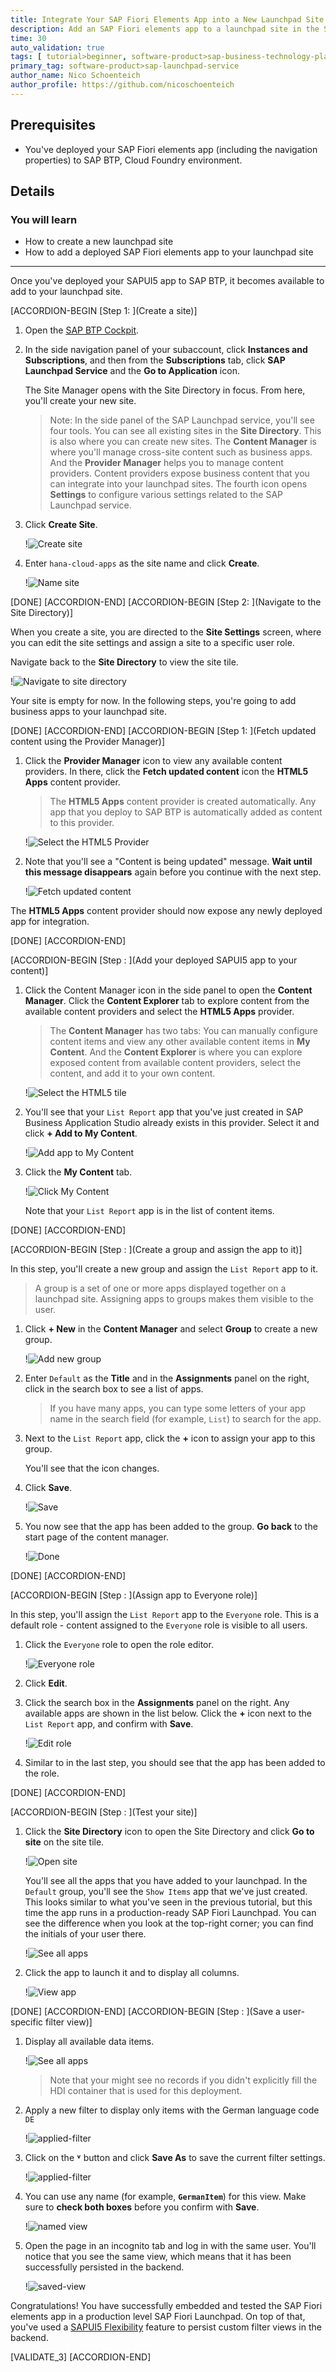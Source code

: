 ```yaml
---
title: Integrate Your SAP Fiori Elements App into a New Launchpad Site
description: Add an SAP Fiori elements app to a launchpad site in the SAP Launchpad service.
time: 30
auto_validation: true
tags: [ tutorial>beginner, software-product>sap-business-technology-platform, software-product>sap-launchpad-service, software-product>sap-fiori, programming-tool>html5, programming-tool>sapui5]
primary_tag: software-product>sap-launchpad-service
author_name: Nico Schoenteich
author_profile: https://github.com/nicoschoenteich
---
```


## Prerequisites
 - You've deployed your SAP Fiori elements app (including the navigation properties) to SAP BTP, Cloud Foundry environment.


## Details
### You will learn
  - How to create a new launchpad site
  - How to add a deployed SAP Fiori elements app to your launchpad site

---
Once you've deployed your SAPUI5 app to SAP BTP, it becomes available to add to your launchpad site.


[ACCORDION-BEGIN [Step 1: ](Create a site)]


1. Open the [SAP BTP Cockpit](https://account.hanatrial.ondemand.com/cockpit#/home/trialhome).


2. In the side navigation panel of your subaccount, click **Instances and Subscriptions**, and then from the **Subscriptions** tab, click **SAP Launchpad Service** and the **Go to Application** icon.

    The Site Manager opens with the Site Directory in focus. From here, you'll create your new site.

    > Note: In the side panel of the SAP Launchpad service, you'll see four tools. You can see all existing sites in the **Site Directory**. This is also where you can create new sites. The **Content Manager**  is where you'll manage cross-site content such as business apps. And the **Provider Manager** helps you to manage content providers. Content providers expose business content that you can integrate into your launchpad sites. The fourth icon opens **Settings** to configure various settings related to the SAP Launchpad service.

3. Click **Create Site**.

    !![Create site](1_create_new_site.png)

4. Enter `hana-cloud-apps` as the site name and click **Create**.

    !![Name site](2_name_site.png)



[DONE]
[ACCORDION-END]
[ACCORDION-BEGIN [Step 2: ](Navigate to the Site Directory)]

When you create a site, you are directed to the **Site Settings** screen, where you can edit the site settings and assign a site to a specific user role.

Navigate back to the **Site Directory** to view the site tile.

!![Navigate to site directory](3_to_site_directory.png)


Your site is empty for now. In the following steps, you're going to add business apps to your launchpad site.


[DONE]
[ACCORDION-END]
[ACCORDION-BEGIN [Step 1: ](Fetch updated content using the Provider Manager)]

1. Click the **Provider Manager** icon to view any available content providers. In there, click the **Fetch updated content** icon the **HTML5 Apps** content provider.

    >The **HTML5 Apps** content provider is created automatically. Any app that you deploy to SAP BTP is automatically added as content to this provider.

    !![Select the HTML5 Provider](3-HTML5-provider.png)

2. Note that you'll see a "Content is being updated" message. **Wait until this message disappears** again before you continue with the next step.

    !![Fetch updated content](updating-content.png)

The **HTML5 Apps** content provider should now expose any newly deployed app for integration.

[DONE]
[ACCORDION-END]

[ACCORDION-BEGIN [Step : ](Add your deployed SAPUI5 app to your content)]

1. Click the Content Manager icon in the side panel to open the **Content Manager**. Click the **Content Explorer** tab to explore content from the available content providers and select the **HTML5 Apps** provider.

    >The **Content Manager** has two tabs: You can manually configure content items and view any other available content items in **My Content**. And the **Content Explorer** is where you can explore exposed content from available content providers, select the content, and add it to your own content.

    !![Select the HTML5 tile](3a-select-HTML5-tile.png)

4. You'll see that your `List Report` app that you've just created in SAP Business Application Studio already exists in this provider. Select it and click **+ Add to My Content**.

    !![Add app to My Content](3b-select-HTML5-app.png)

5. Click the **My Content** tab.

    !![Click My Content](3c-click-my-content.png)

    Note that your `List Report` app is in the list of content items.

[DONE]
[ACCORDION-END]


[ACCORDION-BEGIN [Step : ](Create a group and assign the app to it)]

In this step, you'll create a new group and assign the `List Report` app to it.

> A group is a set of one or more apps displayed together on a launchpad site. Assigning apps to groups makes them visible to the user.

1. Click **+ New** in the **Content Manager** and select **Group** to create a new group.

    !![Add new group](6-add-group.png)

2. Enter `Default` as the **Title** and in the **Assignments** panel on the right, click in the search box to see a list of apps.

    >If you have many apps, you can type some letters of your app name in the search field (for example, `List`) to search for the app.

4. Next to the `List Report` app, click the **+** icon to assign your app to this group.

    You'll see that the icon changes.

4. Click **Save**.

    !![Save](8-save.png)

4. You now see that the app has been added to the group. **Go back** to the start page of the content manager.

    !![Done](8-done.png)



[DONE]
[ACCORDION-END]

[ACCORDION-BEGIN [Step : ](Assign app to Everyone role)]

In this step, you'll assign the `List Report` app to the `Everyone` role. This is a default role - content assigned to the `Everyone` role is visible to all users.

1. Click the `Everyone` role to open the role editor.

    !![Everyone role](9a-everyone-role.png)

3. Click **Edit**.

4. Click the search box in the **Assignments** panel on the right. Any available apps are shown in the list below. Click the **+** icon next to the `List Report` app, and confirm with **Save**.

    !![Edit role](10-edit-role.png)

6. Similar to in the last step, you should see that the app has been added to the role.

[DONE]
[ACCORDION-END]

[ACCORDION-BEGIN [Step : ](Test your site)]

1. Click the **Site Directory** icon to open the Site Directory and click **Go to site** on the site tile.

    !![Open site](12-go-to-site.png)

    You'll see all the apps that you have added to your launchpad. In the `Default` group, you'll see the `Show Items` app that we've just created. This looks similar to what you've seen in the previous tutorial, but this time the app runs in a production-ready SAP Fiori Launchpad. You can see the difference when you look at the top-right corner; you can find the initials of your user there.

    !![See all apps](12a-view-launchpad.png)


3. Click the app to launch it and to display all columns.

    !![View app](13-fe-app.png)

[DONE]
[ACCORDION-END]
[ACCORDION-BEGIN [Step : ](Save a user-specific filter view)]

1. Display all available data items.

    !![See all apps](see-all.png)

    > Note that your might see no records if you didn't explicitly fill the HDI container that is used for this deployment.

2. Apply a new filter to display only items with the German language code `DE`

    !![applied-filter](applied-filter.png)

2. Click on the **˅** button and click **Save As** to save the current filter settings.

    !![applied-filter](new-view.png)

2. You can use any name (for example, **`GermanItem`**) for this view. Make sure to **check both boxes** before you confirm with **Save**.

    !![named view](named-view.png)

2. Open the page in an incognito tab and log in with the same user. You'll notice that you see the same view, which means that it has been successfully persisted in the backend.

    !![saved-view](saved-view.png)


Congratulations! You have successfully embedded and tested the SAP Fiori elements app in a production level SAP Fiori Launchpad. On top of that, you've used a [SAPUI5 Flexibility](https://sapui5.hana.ondemand.com/#/topic/a8e55aa2f8bc4127923b20685a6d1621) feature to persist custom filter views in the backend.


[VALIDATE_3]
[ACCORDION-END]
